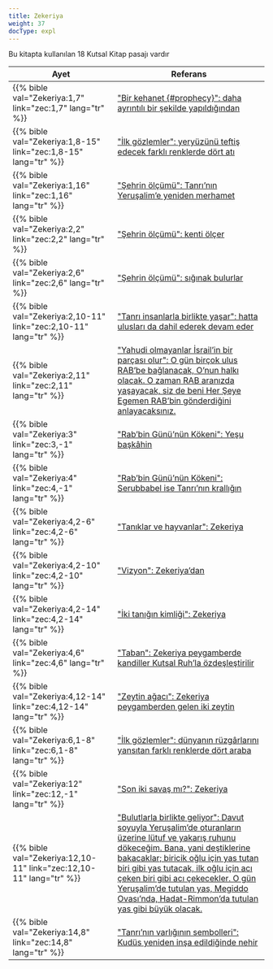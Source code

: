 ```yaml
---
title: Zekeriya
weight: 37
docType: expl
---
```


Bu kitapta kullanılan 18 Kutsal Kitap pasajı vardır

| Ayet | Referans |
|-------|-----------|
| {{% bible val="Zekeriya:1,7" link="zec:1,7" lang="tr" %}} | ["Bir kehanet {#prophecy}": daha ayrıntılı bir şekilde yapıldığından](../exampleSite/content/expl/../expl/background/literature/the-book-of-revelation-how-to-read-it#letter) |
| {{% bible val="Zekeriya:1,8-15" link="zec:1,8-15" lang="tr" %}} | ["İlk gözlemler": yeryüzünü teftiş edecek farklı renklerde dört atı ](../exampleSite/content/expl/../expl/content/seals/the-mystery-of-the-four-horse-men#df58) |
| {{% bible val="Zekeriya:1,16" link="zec:1,16" lang="tr" %}} | ["Şehrin ölçümü": Tanrı’nın Yeruşalim’e yeniden merhamet](../exampleSite/content/expl/../expl/content/paradise/the-new-jerusalem#57fc) |
| {{% bible val="Zekeriya:2,2" link="zec:2,2" lang="tr" %}} | ["Şehrin ölçümü": kenti ölçer](../exampleSite/content/expl/../expl/content/paradise/the-new-jerusalem#57fc) |
| {{% bible val="Zekeriya:2,6" link="zec:2,6" lang="tr" %}} | ["Şehrin ölçümü": sığınak bulurlar](../exampleSite/content/expl/../expl/content/paradise/the-new-jerusalem#57fc) |
| {{% bible val="Zekeriya:2,10-11" link="zec:2,10-11" lang="tr" %}} | ["Tanrı insanlarla birlikte yaşar": hatta ulusları da dahil ederek devam eder](../exampleSite/content/expl/../expl/content/paradise/the-new-jerusalem#42ff) |
| {{% bible val="Zekeriya:2,11" link="zec:2,11" lang="tr" %}} | ["Yahudi olmayanlar İsrail’in bir parçası olur": O gün birçok ulus RAB’be bağlanacak, O’nun halkı olacak. O zaman RAB aranızda yaşayacak, siz de beni Her Şeye Egemen RAB’bin gönderdiğini anlayacaksınız.](../exampleSite/content/expl/../expl/background/israel/the-remnant-of-israel#6f36) |
| {{% bible val="Zekeriya:3" link="zec:3,-1" lang="tr" %}} | ["Rab’bin Günü’nün Kökeni": Yeşu başkâhin](../exampleSite/content/expl/../expl/background/israel/the-day-of-the-lord#45df) |
| {{% bible val="Zekeriya:4" link="zec:4,-1" lang="tr" %}} | ["Rab’bin Günü’nün Kökeni": Serubbabel ise Tanrı’nın krallığın](../exampleSite/content/expl/../expl/background/israel/the-day-of-the-lord#45df) |
| {{% bible val="Zekeriya:4,2-6" link="zec:4,2-6" lang="tr" %}} | ["Tanıklar ve hayvanlar": Zekeriya](../exampleSite/content/expl/../expl/content/witnesses/the-two-witnesses#30fe) |
| {{% bible val="Zekeriya:4,2-10" link="zec:4,2-10" lang="tr" %}} | ["Vizyon": Zekeriya’dan](../exampleSite/content/expl/../expl/content/vision/the-vision#727c) |
| {{% bible val="Zekeriya:4,2-14" link="zec:4,2-14" lang="tr" %}} | ["İki tanığın kimliği": Zekeriya](../exampleSite/content/expl/../expl/content/witnesses/the-two-witnesses#c357) |
| {{% bible val="Zekeriya:4,6" link="zec:4,6" lang="tr" %}} | ["Taban": Zekeriya peygamberde kandiller Kutsal Ruh’la özdeşleştirilir](../exampleSite/content/expl/../expl/content/vision/setting-the-foundation#8853) |
| {{% bible val="Zekeriya:4,12-14" link="zec:4,12-14" lang="tr" %}} | ["Zeytin ağacı": Zekeriya peygamberden gelen iki zeytin](../exampleSite/content/expl/../expl/background/israel/the-church-is-part-of-israel#5ef1) |
| {{% bible val="Zekeriya:6,1-8" link="zec:6,1-8" lang="tr" %}} | ["İlk gözlemler": dünyanın rüzgârlarını yansıtan farklı renklerde dört araba](../exampleSite/content/expl/../expl/content/seals/the-mystery-of-the-four-horse-men#df58) |
| {{% bible val="Zekeriya:12" link="zec:12,-1" lang="tr" %}} | ["Son iki savaş mı?": Zekeriya](../exampleSite/content/expl/../expl/content/1000y/the-thousand-year-kingdom#ba47) |
| {{% bible val="Zekeriya:12,10-11" link="zec:12,10-11" lang="tr" %}} | ["Bulutlarla birlikte geliyor": Davut soyuyla Yeruşalim’de oturanların üzerine lütuf ve yakarış ruhunu dökeceğim. Bana, yani deştiklerine bakacaklar; biricik oğlu için yas tutan biri gibi yas tutacak, ilk oğlu için acı çeken biri gibi acı çekecekler. O gün Yeruşalim’de tutulan yas, Megiddo Ovası’nda, Hadat-Rimmon’da tutulan yas gibi büyük olacak.](../exampleSite/content/expl/../expl/content/vision/setting-the-foundation#4542) |
| {{% bible val="Zekeriya:14,8" link="zec:14,8" lang="tr" %}} | ["Tanrı’nın varlığının sembolleri": Kudüs yeniden inşa edildiğinde nehir](../exampleSite/content/expl/../expl/content/paradise/the-new-jerusalem#4997) |
